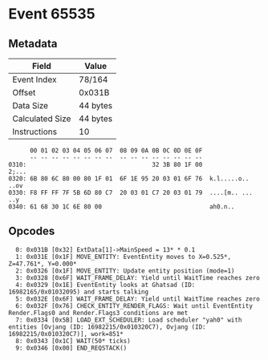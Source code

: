# Event 65535

## Metadata

| Field           | Value    |
|-----------------|----------|
| Event Index     | 78/164   |
| Offset          | 0x031B   |
| Data Size       | 44 bytes |
| Calculated Size | 44 bytes |
| Instructions    | 10       |

```
      00 01 02 03 04 05 06 07  08 09 0A 0B 0C 0D 0E 0F
      -- -- -- -- -- -- -- --  -- -- -- -- -- -- -- --
0310:                                   32 3B 80 1F 00             2;...
0320: 6B 80 6C 80 00 80 1F 01  6F 1E 95 20 03 01 6F 76  k.l.....o.. ..ov
0330: F8 FF FF 7F 5B 6D 80 C7  20 03 01 C7 20 03 01 79  ....[m.. ... ..y
0340: 61 68 30 1C 6E 80 00                              ah0.n..         
```

## Opcodes

```
  0: 0x031B [0x32] ExtData[1]->MainSpeed = 13* * 0.1
  1: 0x031E [0x1F] MOVE_ENTITY: EventEntity moves to X=0.525*, Z=47.761*, Y=0.000*
  2: 0x0326 [0x1F] MOVE_ENTITY: Update entity position (mode=1)
  3: 0x0328 [0x6F] WAIT_FRAME_DELAY: Yield until WaitTime reaches zero
  4: 0x0329 [0x1E] EventEntity looks at Ghatsad (ID: 16982165/0x01032095) and starts talking
  5: 0x032E [0x6F] WAIT_FRAME_DELAY: Yield until WaitTime reaches zero
  6: 0x032F [0x76] CHECK_ENTITY_RENDER_FLAGS: Wait until EventEntity Render.Flags0 and Render.Flags3 conditions are met
  7: 0x0334 [0x5B] LOAD_EXT_SCHEDULER: Load scheduler "yah0" with entities [Ovjang (ID: 16982215/0x010320C7), Ovjang (ID: 16982215/0x010320C7)], work=851*
  8: 0x0343 [0x1C] WAIT(50* ticks)
  9: 0x0346 [0x00] END_REQSTACK()
```
